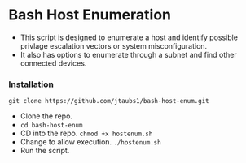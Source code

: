 # Bash Host Enumeration
- This script is designed to enumerate a host and identify possible privlage escalation vectors or system misconfiguration.
- It also has options to enumerate through a subnet and find other connected devices.
### Installation
`git clone https://github.com/jtaubs1/bash-host-enum.git`
- Clone the repo.
- `cd bash-host-enum`
- CD into the repo.
`chmod +x hostenum.sh`
- Change to allow execution.
`./hostenum.sh`
- Run the script.

